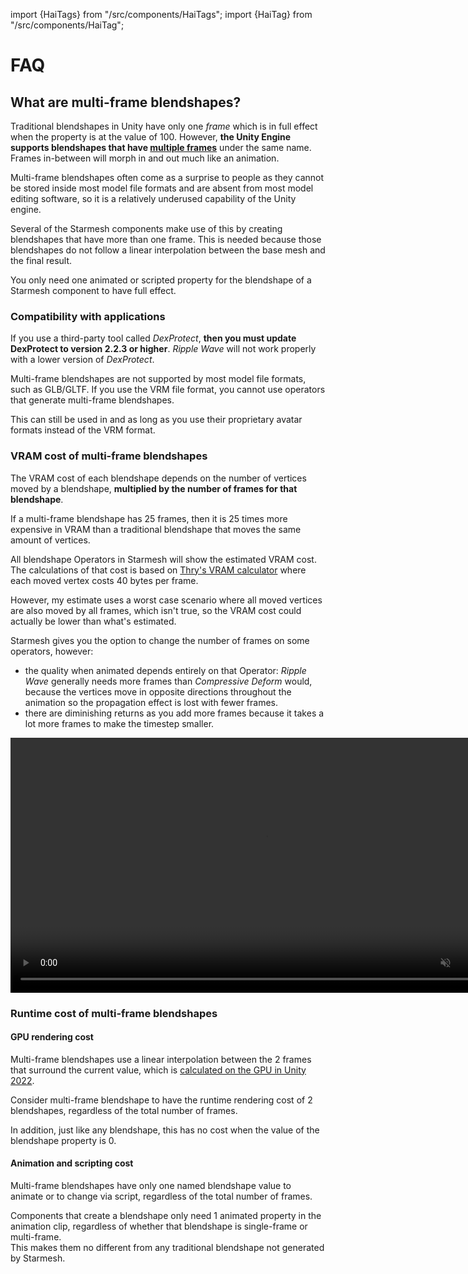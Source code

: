 ﻿---
sidebar_position: 10
---
import {HaiTags} from "/src/components/HaiTags";
import {HaiTag} from "/src/components/HaiTag";

# FAQ

## What are multi-frame blendshapes?

Traditional blendshapes in Unity have only one *frame* which is in full effect when the property is at the value of 100. However,
**the Unity Engine supports blendshapes that have [multiple frames](https://docs.unity3d.com/ScriptReference/Mesh.AddBlendShapeFrame.html)** under the same name.
Frames in-between will morph in and out much like an animation.

Multi-frame blendshapes often come as a surprise to people as they cannot be stored inside most model file formats and are absent from most model editing software,
so it is a relatively underused capability of the Unity engine.

Several of the Starmesh components make use of this by creating blendshapes that have more than one frame.
This is needed because those blendshapes do not follow a linear interpolation between the base mesh and the final result.

You only need one animated or scripted property for the blendshape of a Starmesh component to have full effect.

### Compatibility with applications

<HaiTag requiresVRChat={true} short={true} /> If you use a third-party tool called *DexProtect*, **then you must update DexProtect to version 2.2.3 or higher**.
*Ripple Wave* will not work properly with a lower version of *DexProtect*.

<HaiTag notCompatibleWithGltf={true} /> Multi-frame blendshapes are not supported by most model file formats, such as GLB/GLTF. If you use the VRM file format,
you cannot use operators that generate multi-frame blendshapes.

This can still be used in <HaiTag compatibleWithVNyan={true} short={true} /> and <HaiTag compatibleWithWarudo={true} short={true} />
as long as you use their proprietary avatar formats instead of the VRM format.

### VRAM cost of multi-frame blendshapes

The VRAM cost of each blendshape depends on the number of vertices moved by a blendshape, **multiplied by the number of frames for that blendshape**.

If a multi-frame blendshape has 25 frames, then it is 25 times more expensive in VRAM than a traditional blendshape that moves the same amount of vertices.

All blendshape Operators in Starmesh will show the estimated VRAM cost. The calculations of that cost is based on [Thry's VRAM calculator](https://github.com/Thryrallo/VRC-Avatar-Performance-Tools/blob/e5a3defd825b92944fc67c70cc80aac76c28379b/Editor/VRAM%20Check/TextureVRAM.cs#L1023) where each moved vertex costs 40 bytes per frame.

However, my estimate uses a worst case scenario where all moved vertices are also moved by all frames, which isn't true, so the VRAM cost could actually be lower than what's estimated.

Starmesh gives you the option to change the number of frames on some operators, however:
- the quality when animated depends entirely on that Operator: *Ripple Wave* generally needs more frames than *Compressive Deform* would,
  because the vertices move in opposite directions throughout the animation so the propagation effect is lost with fewer frames.
- there are diminishing returns as you add more frames because it takes a lot more frames to make the timestep smaller.

<video controls muted width="816">
    <source src={require('./img/y38T2mb00P.mp4').default}/>
</video>

### Runtime cost of multi-frame blendshapes

#### GPU rendering cost

Multi-frame blendshapes use a linear interpolation between the 2 frames that surround the current value,
which is [calculated on the GPU in Unity 2022](https://gist.github.com/d4rkc0d3r/f77c1e96d4aeefd0d1eaf13fb096a2de).

Consider multi-frame blendshape to have the runtime rendering cost of 2 blendshapes, regardless of the total number of frames.

In addition, just like any blendshape, this has no cost when the value of the blendshape property is 0.

#### Animation and scripting cost

Multi-frame blendshapes have only one named blendshape value to animate or to change via script, regardless of the total number of frames.

<HaiTag requiresVRChat={true} short={true} /> Components that create a blendshape only need 1 animated property in the animation clip, regardless of whether that blendshape is single-frame or multi-frame.
<br />This makes them no different from any traditional blendshape not generated by Starmesh.
